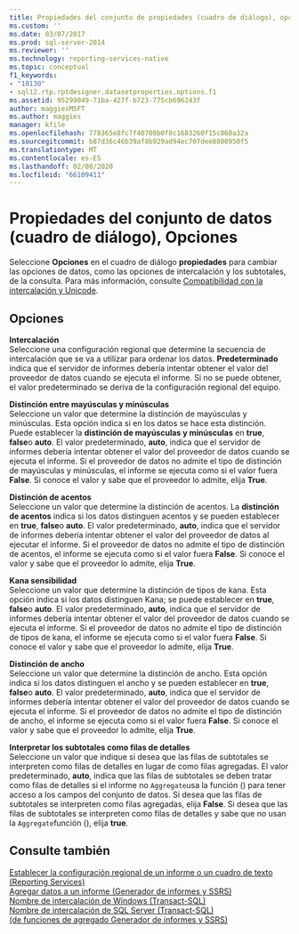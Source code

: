```yaml
---
title: Propiedades del conjunto de propiedades (cuadro de diálogo), opciones | Microsoft Docs
ms.custom: ''
ms.date: 03/07/2017
ms.prod: sql-server-2014
ms.reviewer: ''
ms.technology: reporting-services-native
ms.topic: conceptual
f1_keywords:
- "10130"
- sql12.rtp.rptdesigner.datasetproperties.options.f1
ms.assetid: 95299049-71ba-427f-b723-775cb696243f
author: maggiesMSFT
ms.author: maggies
manager: kfile
ms.openlocfilehash: 778365e8fc7f40700b0f8c1683260f15c860a32a
ms.sourcegitcommit: b87d36c46b39af8b929ad94ec707dee8800950f5
ms.translationtype: MT
ms.contentlocale: es-ES
ms.lasthandoff: 02/08/2020
ms.locfileid: "66109411"
---
```

# <a name="dataset-properties-dialog-box-options"></a>Propiedades del conjunto de datos (cuadro de diálogo), Opciones
  Seleccione **Opciones** en el cuadro de diálogo **propiedades** para cambiar las opciones de datos, como las opciones de intercalación y los subtotales, de la consulta. Para más información, consulte [Compatibilidad con la intercalación y Unicode](../relational-databases/collations/collation-and-unicode-support.md).  
  
## <a name="options"></a>Opciones  
 **Intercalación**  
 Seleccione una configuración regional que determine la secuencia de intercalación que se va a utilizar para ordenar los datos. **Predeterminado** indica que el servidor de informes debería intentar obtener el valor del proveedor de datos cuando se ejecuta el informe. Si no se puede obtener, el valor predeterminado se deriva de la configuración regional del equipo.  
  
 **Distinción entre mayúsculas y minúsculas**  
 Seleccione un valor que determine la distinción de mayúsculas y minúsculas. Esta opción indica si en los datos se hace esta distinción. Puede establecer la **distinción de mayúsculas y minúsculas** en **true**, **false**o **auto**. El valor predeterminado, **auto**, indica que el servidor de informes debería intentar obtener el valor del proveedor de datos cuando se ejecuta el informe. Si el proveedor de datos no admite el tipo de distinción de mayúsculas y minúsculas, el informe se ejecuta como si el valor fuera **False**. Si conoce el valor y sabe que el proveedor lo admite, elija **True**.  
  
 **Distinción de acentos**  
 Seleccione un valor que determine la distinción de acentos. La **distinción de acentos** indica si los datos distinguen acentos y se pueden establecer en **true**, **false**o **auto**. El valor predeterminado, **auto**, indica que el servidor de informes debería intentar obtener el valor del proveedor de datos al ejecutar el informe. Si el proveedor de datos no admite el tipo de distinción de acentos, el informe se ejecuta como si el valor fuera **False**. Si conoce el valor y sabe que el proveedor lo admite, elija **True**.  
  
 **Kana sensibilidad**  
 Seleccione un valor que determine la distinción de tipos de kana. Esta opción indica si los datos distinguen Kana; se puede establecer en **true**, **false**o **auto**. El valor predeterminado, **auto**, indica que el servidor de informes debería intentar obtener el valor del proveedor de datos cuando se ejecuta el informe. Si el proveedor de datos no admite el tipo de distinción de tipos de kana, el informe se ejecuta como si el valor fuera **False**. Si conoce el valor y sabe que el proveedor lo admite, elija **True**.  
  
 **Distinción de ancho**  
 Seleccione un valor que determine la distinción de ancho. Esta opción indica si los datos distinguen el ancho y se pueden establecer en **true**, **false**o **auto**. El valor predeterminado, **auto**, indica que el servidor de informes debería intentar obtener el valor del proveedor de datos cuando se ejecuta el informe. Si el proveedor de datos no admite el tipo de distinción de ancho, el informe se ejecuta como si el valor fuera **False**. Si conoce el valor y sabe que el proveedor lo admite, elija **True**.  
  
 **Interpretar los subtotales como filas de detalles**  
 Seleccione un valor que indique si desea que las filas de subtotales se interpreten como filas de detalles en lugar de como filas agregadas. El valor predeterminado, **auto**, indica que las filas de subtotales se deben tratar como filas de detalles si el informe no `Aggregate`usa la función () para tener acceso a los campos del conjunto de datos. Si desea que las filas de subtotales se interpreten como filas agregadas, elija **False**. Si desea que las filas de subtotales se interpreten como filas de detalles y sabe que no usan la `Aggregate`función (), elija **true**.  
  
## <a name="see-also"></a>Consulte también  
 [Establecer la configuración regional de un informe o un cuadro de texto &#40;Reporting Services&#41;](report-design/set-the-locale-for-a-report-or-text-box-reporting-services.md)   
 [Agregar datos a un informe &#40;Generador de informes y SSRS&#41;](report-data/report-datasets-ssrs.md)   
 [Nombre de intercalación de Windows &#40;Transact-SQL&#41;](/sql/t-sql/statements/windows-collation-name-transact-sql)   
 [Nombre de intercalación de SQL Server &#40;Transact-SQL&#41;](/sql/t-sql/statements/sql-server-collation-name-transact-sql)   
 [&#40;de funciones de agregado Generador de informes y SSRS&#41;](report-design/report-builder-functions-aggregate-function.md)  
  
  
